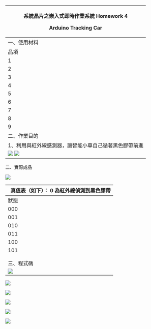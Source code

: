 ﻿|<p>系統晶片之嵌入式即時作業系統 Homework 4  </p><p>Arduino Tracking Car </p>|
| - |
|一、使用材料|
|品項 |品名 |數量 |備註 |
|1 |Arduino |2 ||
|2 |紅外線感測器|3 ||
|3 |馬達 |2 ||
|4 |電池 |1 |組 |
|5 |輪子 |2 ||
|6 |輔助輪 |1 ||
|7 |車板 |1 ||
|8 |馬達控制器 L298N |1 ||
|9 |杜邦線 |1 |捆 |
|二、作業目的|
|1、利用與紅外線感測器，讓智能小車自己循著黑色膠帶前進|
|![](Aspose.Words.2adfa034-067e-4dcb-9602-3b8fd28338bd.001.jpeg) ![](Aspose.Words.2adfa034-067e-4dcb-9602-3b8fd28338bd.002.png)|
二、實際成品

![](Aspose.Words.2adfa034-067e-4dcb-9602-3b8fd28338bd.003.jpeg)

|` `真值表（如下）：  0 為紅外線偵測到黑色膠帶 |
| - |
|狀態 |執行動作 |備註 |
|000 |前進 |三個 IR 皆在黑色膠帶上，可能因三個 IR 前後位置不一導致出現 IR 皆感測到膠帶，故設定前進重新偵測。 |
|001 |左轉 |車子微偏右 |
|010 |後退 |因不可能發生，但三個 IR 前後位置不一以免萬一，故設定退後重新 偵測。 |
|011 |左轉 |車子偏右 |
|100 |右轉 |車子微偏左 |
|101 |前進 |正常狀況 |
||110 |右轉 |車子偏左 |
||111 |後退 |已偏離軌道，故設定退後重新偵測。 |
|三、程式碼|
|![](Aspose.Words.2adfa034-067e-4dcb-9602-3b8fd28338bd.004.jpeg)|
![](Aspose.Words.2adfa034-067e-4dcb-9602-3b8fd28338bd.005.jpeg)

![](Aspose.Words.2adfa034-067e-4dcb-9602-3b8fd28338bd.006.jpeg)

![](Aspose.Words.2adfa034-067e-4dcb-9602-3b8fd28338bd.007.jpeg)

![](Aspose.Words.2adfa034-067e-4dcb-9602-3b8fd28338bd.008.jpeg)

![](Aspose.Words.2adfa034-067e-4dcb-9602-3b8fd28338bd.009.jpeg)
